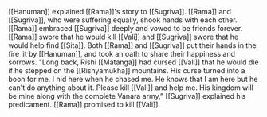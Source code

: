 [[Hanuman]] explained [[Rama]]'s story to [[Sugriva]]. [[Rama]] and [[Sugriva]], who were suffering equally, shook hands with each other. [[Rama]] embraced [[Sugriva]] deeply and vowed to be friends forever. [[Rama]] swore that he would kill [[Vali]] and [[Sugriva]] swore that he would help find [[Sita]]. Both [[Rama]] and [[Sugriva]] put their hands in the fire lit by [[Hanuman]], and took an oath to share their happiness and sorrows. "Long back, Rishi [[Matanga]] had cursed [[Vali]] that he would die if he stepped on the [[Rishyamukha]] mountains. His curse turned into a boon for me. I hid here when he chased me. He knows that I am here but he can't do anything about it. Please kill [[Vali]] and help me. His kingdom will be mine along with the complete Vanara army," [[Sugriva]] explained his predicament. [[Rama]] promised to kill [[Vali]].